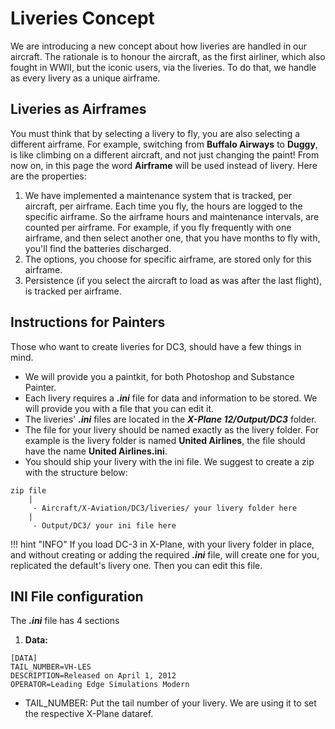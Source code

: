 # Liveries Concept

We are introducing a new concept about how liveries are handled in our aircraft. The rationale is to honour the aircraft, as the first airliner, which also fought in WWII, but the iconic users, via the liveries.
To do that, we handle as every livery as a unique airframe. 

## Liveries as Airframes

You must think that by selecting a livery to fly, you are also selecting a different airframe. For example, switching from **Buffalo Airways** to **Duggy**, is like climbing on a different aircraft, and not just changing the paint!
From now on, in this page the word **Airframe** will be used instead of livery. Here are the properties:

1. We have implemented a maintenance system that is tracked, per aircraft, per airframe. Each time you fly, the hours are logged to the specific airframe. So the airframe hours and maintenance intervals, are counted per airframe.
For example, if you fly frequently with one airframe, and then select another one, that you have months to fly with, you'll find the batteries discharged.
2. The options, you choose for specific airframe, are stored only for this airframe.
3. Persistence (if you select the aircraft to load as was after the last flight), is tracked per airframe.


## Instructions for Painters

Those who want to create liveries for DC3, should have a few things in mind. 

- We will provide you a paintkit, for both Photoshop and Substance Painter.
- Each livery requires a ***.ini*** file for data and information to be stored. We will provide you with a file that you can edit it.
- The liveries' ***.ini*** files are located in the ***X-Plane 12/Output/DC3*** folder.
- The file for your livery should be named exactly as the livery folder. For example is the livery folder is named **United Airlines**, the file should have the name **United Airlines.ini**.
- You should ship your livery with the ini file. We suggest to create a zip with the structure below:

```
zip file
    |
     - Aircraft/X-Aviation/DC3/liveries/ your livery folder here
    |
     - Output/DC3/ your ini file here  

```


!!! hint "INFO"
    If you load DC-3 in X-Plane, with your livery folder in place, and without creating or adding the required ***.ini*** file, will create one for you, replicated the default's livery one. Then you can edit this file.


## INI File configuration

The ***.ini*** file has 4 sections

1. **Data:**

```
[DATA]
TAIL_NUMBER=VH-LES
DESCRIPTION=Released on April 1, 2012
OPERATOR=Leading Edge Simulations Modern
```

- TAIL_NUMBER: Put the tail number of your livery. We are using it to set the respective X-Plane dataref.


